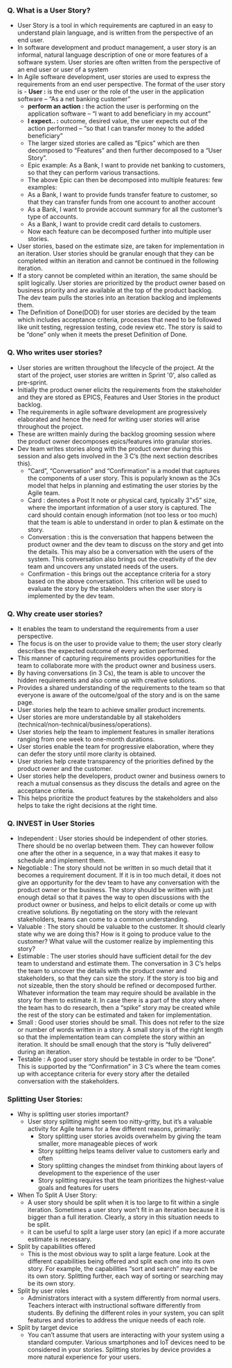 ### Q. What is a User Story? 
- User Story is a tool in which requirements are captured in an easy to understand plain language, and is written from the perspective of an end user. 
- In software development and product management, a user story is an informal, natural language description of one or more features of a software system. User stories are often written from the perspective of an end user or user of a system
- In Agile software development, user stories are used to express the requirements from an end user perspective.  The format of the user story is
	  - **User :**  is the end user or the role of the user in the application software – “As a net banking customer” 
    - **perform an action :** the action the user is performing on the application software – “I want to add beneficiary in my account” 
    - **I expect.. :** outcome, desired value, the user expects out of the action performed – “so that I can transfer money to the added beneficiary”
    - The larger sized stories are called as “Epics” which are then decomposed to “Features” and then further decomposed to a “User Story”.  
    - Epic example: As a Bank, I want to provide net banking to customers, so that they can perform various transactions. 
    - The above Epic can then be decomposed into multiple features: few examples: 
    - As a Bank, I want to provide funds transfer feature to customer, so that they can transfer funds from one account to another account 
    - As a Bank, I want to provide account summary for all the customer’s type of accounts. 
    - As a Bank, I want to provide credit card details to customers. 
    - Now each feature can be decomposed further into multiple user stories.
- User stories, based on the estimate size, are taken for implementation in an iteration. User stories should be granular enough that they can be completed within an iteration and cannot be continued in the following iteration. 
- If a story cannot be completed within an iteration, the same should be split logically. User stories are prioritized by the product owner based on business priority and are available at the top of the product backlog. The dev team pulls the stories into an iteration backlog and implements them. 
- The Definition of Done(DOD) for user stories are decided by the team which includes acceptance criteria, processes that need to be followed like unit testing, regression testing, code review etc. The story is said to be “done” only when it meets the preset Definition of Done. 

### Q. Who writes user stories? 
- User stories are written throughout the lifecycle of the project. At the start of the project, user stories are written in Sprint '0', also called as pre-sprint. 
- Initially the product owner elicits the requirements from the stakeholder and they are stored as EPICS, Features and User Stories in the product backlog. 
- The requirements in agile software development are progressively elaborated and hence the need for writing user stories will arise throughout the project. 
- These are written mainly during the backlog grooming session where the product owner decomposes epics/features into granular stories. 
- Dev team writes stories along with the product owner during this session and also gets  involved in the 3 C’s (the next section describes this). 
	- “Card”, “Conversation” and “Confirmation” is a model that captures the components of a user story.  This is popularly known as the 3Cs model that helps in planning and estimating the user stories by the Agile team. 
	- Card : denotes a Post It note or physical card, typically 3”x5” size, where the important information of a user story is captured. The card should contain enough information (not too less or too much) that the team is able to understand in order to plan & estimate on the story. 
	- Conversation : this is the conversation that happens between the product owner and the dev team to discuss on the story and get into the details. This may also be a conversation with the users of the system. This conversation also brings out the creativity of the dev team and uncovers any unstated needs of the users. 
	- Confirmation - this brings out the acceptance criteria for a story based on the above conversation.  This criterion will be used to evaluate the story by the stakeholders when the user story is implemented by the dev team. 

### Q. Why create user stories? 
- It enables the team to understand the requirements from a user perspective. 
- The focus is on the user to provide value to them; the user story clearly describes the expected outcome of every action performed. 
- This manner of capturing requirements provides opportunities for the team to collaborate more with the product owner and business users. 
- By having conversations (in 3 Cs), the team is able to uncover the hidden requirements and also come up with creative solutions. 
- Provides a shared understanding of the requirements to the team so that everyone is aware of the outcome/goal of the story and is on the same page. 
- User stories help the team to achieve smaller product increments. 
- User stories are more understandable by all stakeholders (technical/non-technical/business/operations). 
- User stories help the team to implement features in smaller iterations ranging from one week to one-month durations. 
- User stories enable the team for progressive elaboration, where they can defer the story until more clarity is obtained. 
- User stories help create transparency of the priorities defined by the product owner and the customer. 
- User stories help the developers, product owner and business owners to reach a mutual consensus as they discuss the details and agree on the acceptance criteria. 
- This helps prioritize the product features by the stakeholders and also helps to take the right decisions at the right time. 

### Q. INVEST in User Stories
- Independent : User stories should be independent of other stories. There should be no overlap between them. They can however follow one after the other in a sequence, in a way that makes it easy to schedule and implement them.  
- Negotiable : The story should not be written in so much detail that it becomes a requirement document. If it is in too much detail, it does not give an opportunity for the dev team to have any conversation with the product owner or the business. The story should be written with just enough detail so that it paves the way to open discussions with the product owner or business, and helps to elicit details or come up with creative solutions. By negotiating on the story with the relevant stakeholders, teams can come to a common understanding. 
- Valuable : The story should be valuable to the customer. It should clearly state why we are doing this? How is it going to produce value to the customer? What value will the customer realize by implementing this story?
- Estimable : The user stories should have sufficient detail for the dev team to understand and estimate them. The conversation in 3 C’s helps the team to uncover the details with the product owner and stakeholders, so that they can size the story. If the story is too big and not sizeable, then the story should be refined or decomposed further. Whatever information the team may require should be available in the story for them to estimate it. In case there is a part of the story where the team has to do research, then a “spike” story may be created while the rest of the story can be estimated and taken for implementation. 
- Small : Good user stories should be small. This does not refer to the size or number of words written in a story. A small story is of the right length so that the implementation team can complete the story within an iteration. It should be small enough that the story is “fully delivered” during an iteration.
- Testable : A good user story should be testable in order to be “Done”. This is supported by the “Confirmation” in 3 C’s where the team comes up with acceptance criteria for every story after the detailed conversation with the stakeholders. 

### Splitting User Stories:
- Why is splitting user stories important?
  - User story splitting might seem too nitty-gritty, but it’s a valuable activity for Agile teams for a few different reasons, primarily: 
    - Story splitting user stories avoids overwhelm by giving the team smaller, more manageable pieces of work
    - Story splitting helps teams deliver value to customers early and often
    - Story splitting changes the mindset from thinking about layers of development to the experience of the user
    - Story splitting requires that the team prioritizes the highest-value goals and features for users 
- When To Split A User Story:
  - A user story should be split when it is too large to fit within a single iteration. Sometimes a user story won’t fit in an iteration because it is bigger than a full iteration. Clearly, a story in this situation needs to be split.
  - it can be useful to split a large user story (an epic) if a more accurate estimate is necessary.
- Split by capabilities offered
  - This is the most obvious way to split a large feature. Look at the different capabilities being offered and split each one into its own story. For example, the capabilities “sort and search” may each be its own story. Splitting further, each way of sorting or searching may be its own story.
- Split by user roles
  - Administrators interact with a system differently from normal users. Teachers interact with instructional software differently from students. By defining the different roles in your system, you can split features and stories to address the unique needs of each role.
- Split by target device
  - You can’t assume that users are interacting with your system using a standard computer. Various smartphones and IoT devices need to be considered in your stories. Splitting stories by device provides a more natural experience for your users.
